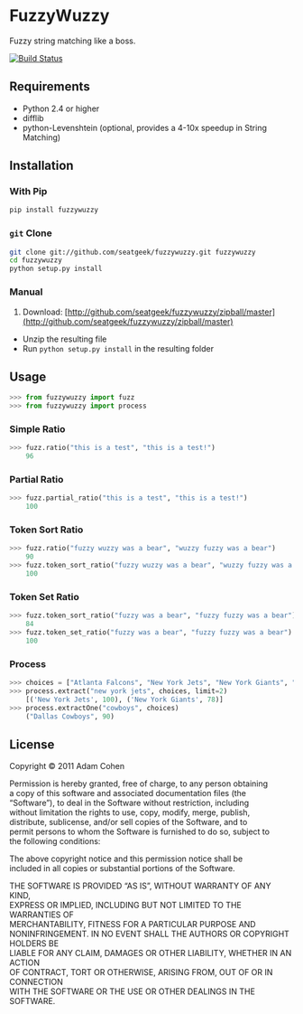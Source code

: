 # FuzzyWuzzy

Fuzzy string matching like a boss.

[![Build Status](https://api.travis-ci.org/seatgeek/fuzzywuzzy.png?branch=master)](https:travis-ci.org/seatgeek/fuzzywuzzy)

## Requirements

* Python 2.4 or higher
* difflib
* python-Levenshtein (optional, provides a 4-10x speedup in String Matching)

## Installation

### With Pip

```bash
pip install fuzzywuzzy
```

### `git` Clone

```bash
git clone git://github.com/seatgeek/fuzzywuzzy.git fuzzywuzzy
cd fuzzywuzzy
python setup.py install
```

### Manual

1. Download: [http://github.com/seatgeek/fuzzywuzzy/zipball/master](http://github.com/seatgeek/fuzzywuzzy/zipball/master)
* Unzip the resulting file
* Run `python setup.py install` in the resulting folder

## Usage

```python
>>> from fuzzywuzzy import fuzz
>>> from fuzzywuzzy import process
```

### Simple Ratio

```python
>>> fuzz.ratio("this is a test", "this is a test!")
    96
```

### Partial Ratio

```python
>>> fuzz.partial_ratio("this is a test", "this is a test!")
    100
```

### Token Sort Ratio

```python
>>> fuzz.ratio("fuzzy wuzzy was a bear", "wuzzy fuzzy was a bear")
    90
>>> fuzz.token_sort_ratio("fuzzy wuzzy was a bear", "wuzzy fuzzy was a bear")
    100
```

### Token Set Ratio

```python
>>> fuzz.token_sort_ratio("fuzzy was a bear", "fuzzy fuzzy was a bear")
    84
>>> fuzz.token_set_ratio("fuzzy was a bear", "fuzzy fuzzy was a bear")
    100
```

### Process

```python
>>> choices = ["Atlanta Falcons", "New York Jets", "New York Giants", "Dallas Cowboys"]
>>> process.extract("new york jets", choices, limit=2)
    [('New York Jets', 100), ('New York Giants', 78)]
>>> process.extractOne("cowboys", choices)
    ("Dallas Cowboys", 90)
```
## License

Copyright © 2011 Adam Cohen

Permission is hereby granted, free of charge, to any person obtaining\
a copy of this software and associated documentation files (the\
“Software”), to deal in the Software without restriction, including\
without limitation the rights to use, copy, modify, merge, publish,\
distribute, sublicense, and/or sell copies of the Software, and to\
permit persons to whom the Software is furnished to do so, subject to\
the following conditions:

The above copyright notice and this permission notice shall be\
included in all copies or substantial portions of the Software.

THE SOFTWARE IS PROVIDED “AS IS”, WITHOUT WARRANTY OF ANY KIND,\
EXPRESS OR IMPLIED, INCLUDING BUT NOT LIMITED TO THE WARRANTIES OF\
MERCHANTABILITY, FITNESS FOR A PARTICULAR PURPOSE AND\
NONINFRINGEMENT. IN NO EVENT SHALL THE AUTHORS OR COPYRIGHT HOLDERS BE\
LIABLE FOR ANY CLAIM, DAMAGES OR OTHER LIABILITY, WHETHER IN AN ACTION\
OF CONTRACT, TORT OR OTHERWISE, ARISING FROM, OUT OF OR IN CONNECTION\
WITH THE SOFTWARE OR THE USE OR OTHER DEALINGS IN THE SOFTWARE.
